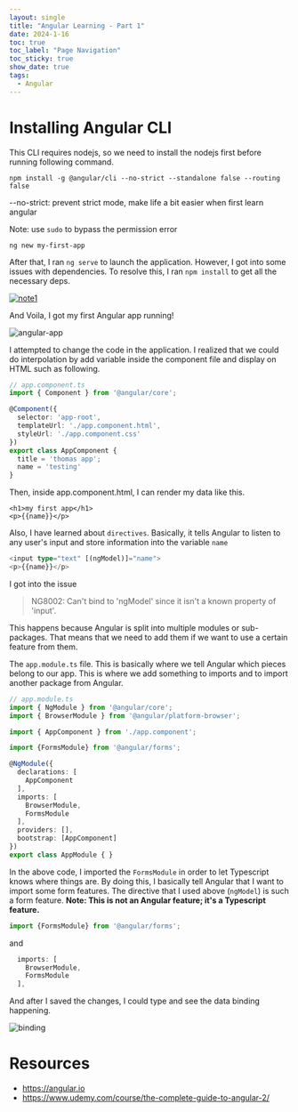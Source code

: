 ```yaml
---
layout: single
title: "Angular Learning - Part 1"
date: 2024-1-16
toc: true
toc_label: "Page Navigation"
toc_sticky: true
show_date: true
tags:
  - Angular
---
```

# Installing Angular CLI
This CLI requires nodejs, so we need to install the nodejs first before running following command.
```
npm install -g @angular/cli --no-strict --standalone false --routing false
```

--no-strict: prevent strict mode, make life a bit easier when first learn angular

Note: use `sudo` to bypass the permission error

```
ng new my-first-app
```

After that, I ran `ng serve` to launch the application. However, I got into some issues with dependencies. To resolve this, I ran `npm install` to get all the necessary deps.

[![note1](</assets/images/Screenshot 2024-01-16 at 11.34.58 AM.png>)](</assets/images/Screenshot 2024-01-16 at 11.34.58 AM.png>)

And Voila, I got my first Angular app running!

![angular-app](</assets/images/Screenshot 2024-01-16 at 11.38.28 AM.png>)

I attempted to change the code in the application. I realized that we could do interpolation by add variable inside the component file and display on HTML such as following.

```ts
// app.component.ts
import { Component } from '@angular/core';

@Component({
  selector: 'app-root',
  templateUrl: './app.component.html',
  styleUrl: './app.component.css'
})
export class AppComponent {
  title = 'thomas app';
  name = 'testing'
}
```
Then, inside app.component.html, I can render my data like this.
```
<h1>my first app</h1>
<p>{{name}}</p>
```

Also, I have learned about `directives`. Basically, it tells Angular to listen to any user's input and store information into the variable `name`
```ts
<input type="text" [(ngModel)]="name">
<p>{{name}}</p>
```

I got into the issue
>NG8002: Can't bind to 'ngModel' since it isn't a known property of 'input'.

This happens because Angular is split into multiple modules or sub-packages. That means that we need to add them if we want to use a certain feature from them.

The `app.module.ts` file. This is basically where we tell Angular which pieces belong to our app. This is where we add something to imports and to import another package from Angular.

```ts
// app.module.ts
import { NgModule } from '@angular/core';
import { BrowserModule } from '@angular/platform-browser';

import { AppComponent } from './app.component';

import {FormsModule} from '@angular/forms';

@NgModule({
  declarations: [
    AppComponent
  ],
  imports: [
    BrowserModule,
    FormsModule
  ],
  providers: [],
  bootstrap: [AppComponent]
})
export class AppModule { }
```

In the above code, I imported the `FormsModule` in order to let Typescript knows where things are. By doing this, I basically tell Angular that I want to import some form features. The directive that I used above (`ngModel`) is such a form feature.
**Note: This is not an Angular feature; it's a Typescript feature.**
```ts
import {FormsModule} from '@angular/forms';
```
and
```ts
  imports: [
    BrowserModule,
    FormsModule
  ],
```

And after I saved the changes, I could type and see the data binding happening.

![binding](</assets/images/Screenshot 2024-01-16 at 12.15.44 PM.png>)

# Resources
- https://angular.io
- https://www.udemy.com/course/the-complete-guide-to-angular-2/
